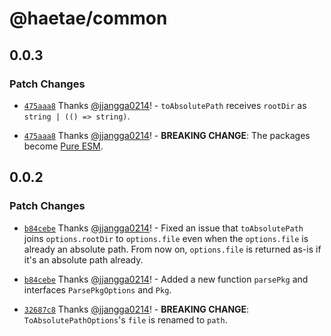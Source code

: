 # @haetae/common

## 0.0.3

### Patch Changes

- [`475aaa8`](https://github.com/jjangga0214/haetae/commit/475aaa82d4850932b248ff69491d75ee9c0c0ed1) Thanks [@jjangga0214](https://github.com/jjangga0214)! - `toAbsolutePath` receives `rootDir` as `string | (() => string)`.

- [`475aaa8`](https://github.com/jjangga0214/haetae/commit/475aaa82d4850932b248ff69491d75ee9c0c0ed1) Thanks [@jjangga0214](https://github.com/jjangga0214)! - **BREAKING CHANGE**: The packages become [Pure ESM](https://gist.github.com/sindresorhus/a39789f98801d908bbc7ff3ecc99d99c).

## 0.0.2

### Patch Changes

- [`b84cebe`](https://github.com/jjangga0214/haetae/commit/b84cebe811e93bdc7c8f626f3f54168dd402cbf7) Thanks [@jjangga0214](https://github.com/jjangga0214)! - Fixed an issue that `toAbsolutePath` joins `options.rootDir` to `options.file` even when the `options.file` is already an absolute path. From now on, `options.file` is returned as-is if it's an absolute path already.

* [`b84cebe`](https://github.com/jjangga0214/haetae/commit/b84cebe811e93bdc7c8f626f3f54168dd402cbf7) Thanks [@jjangga0214](https://github.com/jjangga0214)! - Added a new function `parsePkg` and interfaces `ParsePkgOptions` and `Pkg`.

- [`32687c8`](https://github.com/jjangga0214/haetae/commit/32687c8712554934846422f6422b7409670e024c) Thanks [@jjangga0214](https://github.com/jjangga0214)! - **BREAKING CHANGE**: `ToAbsolutePathOptions`'s `file` is renamed to `path`.
